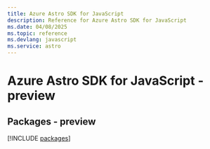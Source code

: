 ```yaml
---
title: Azure Astro SDK for JavaScript
description: Reference for Azure Astro SDK for JavaScript
ms.date: 04/08/2025
ms.topic: reference
ms.devlang: javascript
ms.service: astro
---
```

# Azure Astro SDK for JavaScript - preview
## Packages - preview
[!INCLUDE [packages](astro-index.md)]